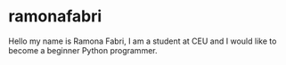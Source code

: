 # ramonafabri
Hello my name is Ramona Fabri, I am a student at CEU and I would like to become a beginner Python programmer. 
 
